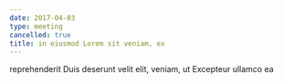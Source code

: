 ```yaml
---
date: 2017-04-03
type: meeting
cancelled: true
title: in eiusmod Lorem sit veniam, ex
---
```

reprehenderit Duis deserunt velit elit, veniam, ut Excepteur ullamco ea